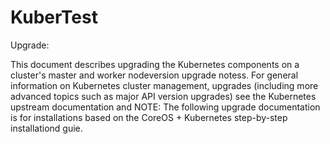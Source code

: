 # KuberTest
Upgrade:

This document describes upgrading the Kubernetes components on a cluster's master and worker nodeversion upgrade notess. For general information on Kubernetes cluster management, upgrades (including more advanced topics such as major API version upgrades) see the Kubernetes upstream documentation and 
NOTE: The following upgrade documentation is for installations based on the CoreOS + Kubernetes step-by-step installationd guie.
